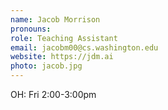 ```yaml
---
name: Jacob Morrison
pronouns: 
role: Teaching Assistant
email: jacobm00@cs.washington.edu
website: https://jdm.ai
photo: jacob.jpg
---
```


OH: Fri 2:00-3:00pm
